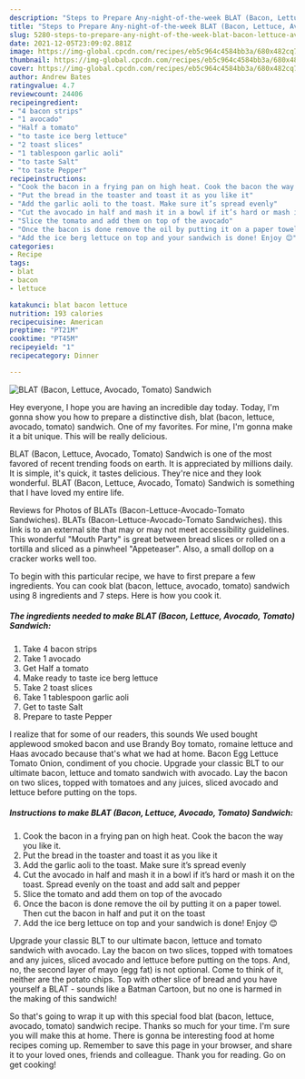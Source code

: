 ```yaml
---
description: "Steps to Prepare Any-night-of-the-week BLAT (Bacon, Lettuce, Avocado, Tomato) Sandwich"
title: "Steps to Prepare Any-night-of-the-week BLAT (Bacon, Lettuce, Avocado, Tomato) Sandwich"
slug: 5280-steps-to-prepare-any-night-of-the-week-blat-bacon-lettuce-avocado-tomato-sandwich
date: 2021-12-05T23:09:02.881Z
image: https://img-global.cpcdn.com/recipes/eb5c964c4584bb3a/680x482cq70/blat-bacon-lettuce-avocado-tomato-sandwich-recipe-main-photo.jpg
thumbnail: https://img-global.cpcdn.com/recipes/eb5c964c4584bb3a/680x482cq70/blat-bacon-lettuce-avocado-tomato-sandwich-recipe-main-photo.jpg
cover: https://img-global.cpcdn.com/recipes/eb5c964c4584bb3a/680x482cq70/blat-bacon-lettuce-avocado-tomato-sandwich-recipe-main-photo.jpg
author: Andrew Bates
ratingvalue: 4.7
reviewcount: 24406
recipeingredient:
- "4 bacon strips"
- "1 avocado"
- "Half a tomato"
- "to taste ice berg lettuce"
- "2 toast slices"
- "1 tablespoon garlic aoli"
- "to taste Salt"
- "to taste Pepper"
recipeinstructions:
- "Cook the bacon in a frying pan on high heat. Cook the bacon the way you like it."
- "Put the bread in the toaster and toast it as you like it"
- "Add the garlic aoli to the toast. Make sure it’s spread evenly"
- "Cut the avocado in half and mash it in a bowl if it’s hard or mash it on the toast. Spread evenly on the toast and add salt and pepper"
- "Slice the tomato and add them on top of the avocado"
- "Once the bacon is done remove the oil by putting it on a paper towel. Then cut the bacon in half and put it on the toast"
- "Add the ice berg lettuce on top and your sandwich is done! Enjoy 😊"
categories:
- Recipe
tags:
- blat
- bacon
- lettuce

katakunci: blat bacon lettuce 
nutrition: 193 calories
recipecuisine: American
preptime: "PT21M"
cooktime: "PT45M"
recipeyield: "1"
recipecategory: Dinner

---
```



![BLAT (Bacon, Lettuce, Avocado, Tomato) Sandwich](https://img-global.cpcdn.com/recipes/eb5c964c4584bb3a/680x482cq70/blat-bacon-lettuce-avocado-tomato-sandwich-recipe-main-photo.jpg)

Hey everyone, I hope you are having an incredible day today. Today, I'm gonna show you how to prepare a distinctive dish, blat (bacon, lettuce, avocado, tomato) sandwich. One of my favorites. For mine, I'm gonna make it a bit unique. This will be really delicious.

BLAT (Bacon, Lettuce, Avocado, Tomato) Sandwich is one of the most favored of recent trending foods on earth. It is appreciated by millions daily. It is simple, it's quick, it tastes delicious. They're nice and they look wonderful. BLAT (Bacon, Lettuce, Avocado, Tomato) Sandwich is something that I have loved my entire life.

Reviews for Photos of BLATs (Bacon-Lettuce-Avocado-Tomato Sandwiches). BLATs (Bacon-Lettuce-Avocado-Tomato Sandwiches). this link is to an external site that may or may not meet accessibility guidelines. This wonderful &#34;Mouth Party&#34; is great between bread slices or rolled on a tortilla and sliced as a pinwheel &#34;Appeteaser&#34;. Also, a small dollop on a cracker works well too.


To begin with this particular recipe, we have to first prepare a few ingredients. You can cook blat (bacon, lettuce, avocado, tomato) sandwich using 8 ingredients and 7 steps. Here is how you cook it.

<!--inarticleads1-->

##### The ingredients needed to make BLAT (Bacon, Lettuce, Avocado, Tomato) Sandwich:

1. Take 4 bacon strips
1. Take 1 avocado
1. Get Half a tomato
1. Make ready to taste ice berg lettuce
1. Take 2 toast slices
1. Take 1 tablespoon garlic aoli
1. Get to taste Salt
1. Prepare to taste Pepper


I realize that for some of our readers, this sounds We used bought applewood smoked bacon and use Brandy Boy tomato, romaine lettuce and Haas avocado because that&#39;s what we had at home. Bacon Egg Lettuce Tomato Onion, condiment of you chocie. Upgrade your classic BLT to our ultimate bacon, lettuce and tomato sandwich with avocado. Lay the bacon on two slices, topped with tomatoes and any juices, sliced avocado and lettuce before putting on the tops. 

<!--inarticleads2-->

##### Instructions to make BLAT (Bacon, Lettuce, Avocado, Tomato) Sandwich:

1. Cook the bacon in a frying pan on high heat. Cook the bacon the way you like it.
1. Put the bread in the toaster and toast it as you like it
1. Add the garlic aoli to the toast. Make sure it’s spread evenly
1. Cut the avocado in half and mash it in a bowl if it’s hard or mash it on the toast. Spread evenly on the toast and add salt and pepper
1. Slice the tomato and add them on top of the avocado
1. Once the bacon is done remove the oil by putting it on a paper towel. Then cut the bacon in half and put it on the toast
1. Add the ice berg lettuce on top and your sandwich is done! Enjoy 😊


Upgrade your classic BLT to our ultimate bacon, lettuce and tomato sandwich with avocado. Lay the bacon on two slices, topped with tomatoes and any juices, sliced avocado and lettuce before putting on the tops. And, no, the second layer of mayo (egg fat) is not optional. Come to think of it, neither are the potato chips. Top with other slice of bread and you have yourself a BLAT - sounds like a Batman Cartoon, but no one is harmed in the making of this sandwich! 

So that's going to wrap it up with this special food blat (bacon, lettuce, avocado, tomato) sandwich recipe. Thanks so much for your time. I'm sure you will make this at home. There is gonna be interesting food at home recipes coming up. Remember to save this page in your browser, and share it to your loved ones, friends and colleague. Thank you for reading. Go on get cooking!
